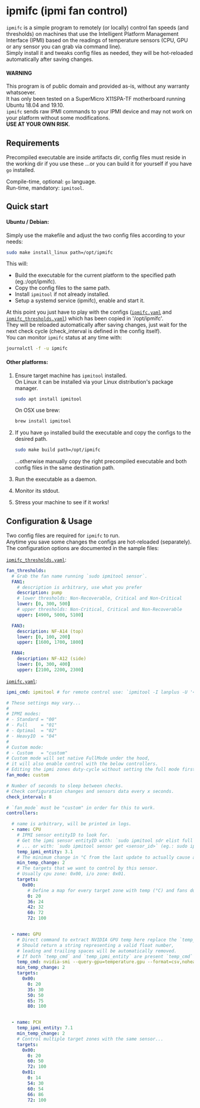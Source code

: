 # ipmifc (ipmi fan control)

`ipmifc` is a simple program to remotely (or locally) control fan speeds (and thresholds) on machines that use the Intelligent Platform Management Interface (IPMI) based on the readings of temperature sensors (CPU, GPU or any sensor you can grab via command line).  
Simply install it and tweaks config files as needed, they will be hot-reloaded automatically after saving changes.

#### WARNING
This program is of public domain and provided as-is, without any warranty whatsoever.  
It has only been tested on a SuperMicro X11SPA-TF motherboard running Ubuntu 18.04 and 19.10.  
`ipmifc` sends raw IPMI commands to your IPMI device and may not work on your platform without some modifications.  
**USE AT YOUR OWN RISK**.

## Requirements
Precompiled executable are inside artifacts dir, config files must reside in the working dir if you use these ...or you can build it for yourself if you have `go` installed.  

Compile-time, optional: `go` language.  
Run-time, mandatory: `ipmitool`. 

## Quick start

#### Ubuntu / Debian:
Simply use the makefile and adjust the two config files according to your needs:
```sh
sudo make install_linux path=/opt/ipmifc
```
This will:
- Build the executable for the current platform to the specified path (eg.:/opt/ipmifc).
- Copy the config files to the same path.
- Install `ipmitool` if not already installed.
- Setup a systemd service (ipmifc), enable and start it. 

At this point you just have to play with the configs ([`ipmifc.yaml`](./artifacts/ipmifc.yaml) and [`ipmifc_thresholds.yaml`](./artifacts/ipmifc_thresholds.yaml)) which has been copied in '/opt/ipmifc'.  
They will be reloaded automatically after saving changes, just wait for the next check cycle (check_interval is defined in the config itself).  
You can monitor `ipmifc` status at any time with:
````bash
journalctl -f -u ipmifc
````

#### Other platforms:
1. Ensure target machine has `ipmitool` installed.  
    On Linux it can be installed via your Linux distribution's package manager.
    ```sh
    sudo apt install ipmitool
    ```
    
    On OSX use brew:
    ```bash
    brew install ipmitool
    ```
2. If you have `go` installed build the executable and copy the configs to the desired path.
    ```sh
    sudo make build path=/opt/ipmifc
    ```
   ...otherwise manually copy the right precompiled executable and both config files in the same destination path.
3. Run the executable as a daemon.
4. Monitor its stdout.
5. Stress your machine to see if it works!

## Configuration & Usage

Two config files are required for `ipmifc` to run.  
Anytime you save some changes the configs are hot-reloaded (separately).  
The configuration options are documented in the sample files:  

[`ipmifc_thresholds.yaml`](./artifacts/ipmifc_thresholds.yaml):   

```yaml
fan_thresholds:
  # Grab the fan name running `sudo ipmitool sensor`.
  FAN1:
    # description is arbitrary, use what you prefer
    description: pump
    # lower thresholds: Non-Recoverable, Critical and Non-Critical
    lower: [0, 300, 500]
    # upper thresholds: Non-Critical, Critical and Non-Recoverable
    upper: [4900, 5000, 5100]

  FAN3:
    description: NF-A14 (top)
    lower: [0, 100, 200]
    upper: [1600, 1700, 1800]

  FAN4:
    description: NF-A12 (side)
    lower: [0, 300, 400]
    upper: [2100, 2200, 2300]
```

[`ipmifc.yaml`](./artifacts/ipmifc.yaml):  

```yaml
ipmi_cmd: ipmitool # for remote control use: `ipmitool -I lanplus -U '<ipmi_user>' -P '<ipmi_password>' -H <remote_ip>`

# These settings may vary...
#
# IPMI modes:
# - Standard = "00"
# - Full     = "01"
# - Optimal  = "02"
# - HeavyIO  = "04"
#
# Custom mode:
# - Custom   = "custom"
# Custom mode will set native FullMode under the hood,
# it will also enable control with the below controllers.
# Editing the ipmi zones duty-cycle without setting the full mode first will non work.
fan_mode: custom

# Number of seconds to sleep between checks.
# Check configuration changes and sensors data every x seconds.
check_interval: 8

# `fan_mode` must be "custom" in order for this to work.
controllers:

  # name is arbitrary, will be printed in logs.
  - name: CPU
    # IPMI sensor entityID to look for.
    # Get the ipmi sensor entityID with: `sudo ipmitool sdr elist full` at the fourth column in result.
    # ... or with: `sudo ipmitool sensor get <sensor_id>` (eg.: sudo ipmitool sensor get 'CPU Temp')
    temp_ipmi_entity: 3.1
    # The minimum change in °C from the last update to actually cause another fan speed change.
    min_temp_change: 2
    # The targets that we want to control by this sensor.
    # Usually cpu zone: 0x00, i/o zone: 0x01.
    targets:
      0x00:
        # Define a map for every target zone with temp (°C) and fans duty-cycle (%).
        0: 20
        36: 24
        42: 32
        60: 72
        72: 100


  - name: GPU
    # Direct command to extract NVIDIA GPU temp here replace the `temp_ipmi_entity` var.
    # Should return a string representing a valid float number,
    # leading and trailing spaces will be automatically removed.
    # If both `temp_cmd` and `temp_ipmi_entity` are present `temp_cmd` takes precedence.
    temp_cmd: nvidia-smi --query-gpu=temperature.gpu --format=csv,noheader
    min_temp_change: 2
    targets:
      0x00:
        0: 20
        35: 30
        50: 50
        65: 75
        80: 100


  - name: PCH
    temp_ipmi_entity: 7.1
    min_temp_change: 2
    # Control multiple target zones with the same sensor...
    targets:
      0x00:
        0: 20
        60: 50
        72: 100
      0x01:
        0: 14
        54: 30
        60: 54
        66: 86
        72: 100
```
